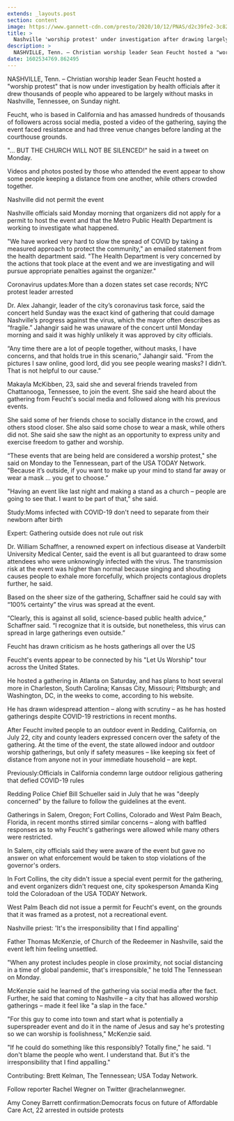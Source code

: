```yaml
--- 
extends: _layouts.post 
section: content 
image: https://www.gannett-cdn.com/presto/2020/10/12/PNAS/d2c39fe2-3c82-49cc-8932-e8cf4a144555-IMG_6303_copy.jpg?crop=1499,843,x0,y277&width=1499&height=843&format=pjpg&auto=webp 
title: > 
  Nashville 'worship protest' under investigation after drawing largely unmasked crowd of thousands 
description: > 
  NASHVILLE, Tenn. – Christian worship leader Sean Feucht hosted a "worship protest" that is now under investigation by health officials after it drew thousands of people who appeared to be largely without masks in Nashville, Tennessee, on Sunday night.She said she heard about the gathering from Feucht's social media and followed along with his previous events.She said she saw the night as an opportunity to express unity and exercise freedom to gather and worship.“These events that are being held are considered a worship protest," she said on Monday to the Tennessean, part of the USA TODAY Network.Further, he said that coming to Nashville – a city that has allowed worship gatherings – made it feel like "a slap in the face." 
date: 1602534769.862495 
--- 
```

NASHVILLE, Tenn. – Christian worship leader Sean Feucht hosted a "worship protest" that is now under investigation by health officials after it drew thousands of people who appeared to be largely without masks in Nashville, Tennessee, on Sunday night.

Feucht, who is based in California and has amassed hundreds of thousands of followers across social media, posted a video of the gathering, saying the event faced resistance and had three venue changes before landing at the courthouse grounds.

"... BUT THE CHURCH WILL NOT BE SILENCED!" he said in a tweet on Monday.

Videos and photos posted by those who attended the event appear to show some people keeping a distance from one another, while others crowded together.

Nashville did not permit the event

Nashville officials said Monday morning that organizers did not apply for a permit to host the event and that the Metro Public Health Department is working to investigate what happened.

"We have worked very hard to slow the spread of COVID by taking a measured approach to protect the community," an emailed statement from the health department said. "The Health Department is very concerned by the actions that took place at the event and we are investigating and will pursue appropriate penalties against the organizer."

Coronavirus updates:More than a dozen states set case records; NYC protest leader arrested

Dr. Alex Jahangir, leader of the city’s coronavirus task force, said the concert held Sunday was the exact kind of gathering that could damage Nashville’s progress against the virus, which the mayor often describes as “fragile.” Jahangir said he was unaware of the concert until Monday morning and said it was highly unlikely it was approved by city officials.

“Any time there are a lot of people together, without masks, I have concerns, and that holds true in this scenario,” Jahangir said. "From the pictures I saw online, good lord, did you see people wearing masks? I didn’t. That is not helpful to our cause.”

Makayla McKibben, 23, said she and several friends traveled from Chattanooga, Tennessee, to join the event. She said she heard about the gathering from Feucht's social media and followed along with his previous events.

She said some of her friends chose to socially distance in the crowd, and others stood closer. She also said some chose to wear a mask, while others did not. She said she saw the night as an opportunity to express unity and exercise freedom to gather and worship.

“These events that are being held are considered a worship protest," she said on Monday to the Tennessean, part of the USA TODAY Network. "Because it’s outside, if you want to make up your mind to stand far away or wear a mask … you get to choose.”

"Having an event like last night and making a stand as a church – people are going to see that. I want to be part of that," she said.

Study:Moms infected with COVID-19 don't need to separate from their newborn after birth

Expert: Gathering outside does not rule out risk

Dr. William Schaffner, a renowned expert on infectious disease at Vanderbilt University Medical Center, said the event is all but guaranteed to draw some attendees who were unknowingly infected with the virus. The transmission risk at the event was higher than normal because singing and shouting causes people to exhale more forcefully, which projects contagious droplets further, he said.

Based on the sheer size of the gathering, Schaffner said he could say with “100% certainty” the virus was spread at the event.

“Clearly, this is against all solid, science-based public health advice,” Schaffner said. “I recognize that it is outside, but nonetheless, this virus can spread in large gatherings even outside.”

Feucht has drawn criticism as he hosts gatherings all over the US

Feucht's events appear to be connected by his "Let Us Worship" tour across the United States.

He hosted a gathering in Atlanta on Saturday, and has plans to host several more in Charleston, South Carolina; Kansas City, Missouri; Pittsburgh; and Washington, DC, in the weeks to come, according to his website.

He has drawn widespread attention – along with scrutiny – as he has hosted gatherings despite COVID-19 restrictions in recent months.

After Feucht invited people to an outdoor event in Redding, California, on July 22, city and county leaders expressed concern over the safety of the gathering. At the time of the event, the state allowed indoor and outdoor worship gatherings, but only if safety measures – like keeping six feet of distance from anyone not in your immediate household – are kept.

Previously:Officials in California condemn large outdoor religious gathering that defied COVID-19 rules

Redding Police Chief Bill Schueller said in July that he was "deeply concerned" by the failure to follow the guidelines at the event.

Gatherings in Salem, Oregon; Fort Collins, Colorado and West Palm Beach, Florida, in recent months stirred similar concerns – along with baffled responses as to why Feucht's gatherings were allowed while many others were restricted.

In Salem, city officials said they were aware of the event but gave no answer on what enforcement would be taken to stop violations of the governor's orders.

In Fort Collins, the city didn't issue a special event permit for the gathering, and event organizers didn't request one, city spokesperson Amanda King told the Coloradoan of the USA TODAY Network.

West Palm Beach did not issue a permit for Feucht's event, on the grounds that it was framed as a protest, not a recreational event.

Nashville priest: 'It's the irresponsibility that I find appalling'

Father Thomas McKenzie, of Church of the Redeemer in Nashville, said the event left him feeling unsettled.

"When any protest includes people in close proximity, not social distancing in a time of global pandemic, that's irresponsible," he told The Tennessean on Monday.

McKenzie said he learned of the gathering via social media after the fact. Further, he said that coming to Nashville – a city that has allowed worship gatherings – made it feel like "a slap in the face."

"For this guy to come into town and start what is potentially a superspreader event and do it in the name of Jesus and say he's protesting so we can worship is foolishness," McKenzie said.

"If he could do something like this responsibly? Totally fine," he said. "I don't blame the people who went. I understand that. But it's the irresponsibility that I find appalling."

Contributing: Brett Kelman, The Tennessean; USA Today Network.

Follow reporter Rachel Wegner on Twitter @rachelannwegner.

Amy Coney Barrett confirmation:Democrats focus on future of Affordable Care Act, 22 arrested in outside protests